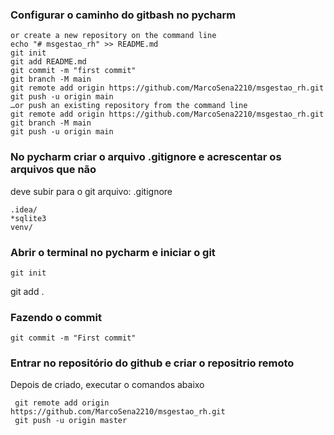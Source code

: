### Configurar o caminho do gitbash no pycharm


````
or create a new repository on the command line
echo "# msgestao_rh" >> README.md
git init
git add README.md
git commit -m "first commit"
git branch -M main
git remote add origin https://github.com/MarcoSena2210/msgestao_rh.git
git push -u origin main
…or push an existing repository from the command line
git remote add origin https://github.com/MarcoSena2210/msgestao_rh.git
git branch -M main
git push -u origin main
````




### No pycharm criar o arquivo .gitignore e acrescentar os arquivos que não 
deve subir para o git
arquivo: .gitignore
````
.idea/
*sqlite3
venv/
````

### Abrir o terminal no pycharm e iniciar o git
````
git init
````

git add .

### Fazendo o commit
````
git commit -m "First commit"
````

### Entrar no repositório do github e criar o repositrio remoto

Depois de criado, executar o comandos abaixo
````
 git remote add origin https://github.com/MarcoSena2210/msgestao_rh.git
 git push -u origin master
````

